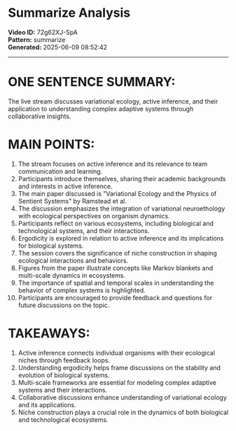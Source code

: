 # Summarize Analysis

**Video ID:** 72g62XJ-SpA  
**Pattern:** summarize  
**Generated:** 2025-06-09 08:52:42  

---

# ONE SENTENCE SUMMARY:
The live stream discusses variational ecology, active inference, and their application to understanding complex adaptive systems through collaborative insights.

# MAIN POINTS:
1. The stream focuses on active inference and its relevance to team communication and learning.
2. Participants introduce themselves, sharing their academic backgrounds and interests in active inference.
3. The main paper discussed is "Variational Ecology and the Physics of Sentient Systems" by Ramstead et al.
4. The discussion emphasizes the integration of variational neuroethology with ecological perspectives on organism dynamics.
5. Participants reflect on various ecosystems, including biological and technological systems, and their interactions.
6. Ergodicity is explored in relation to active inference and its implications for biological systems.
7. The session covers the significance of niche construction in shaping ecological interactions and behaviors.
8. Figures from the paper illustrate concepts like Markov blankets and multi-scale dynamics in ecosystems.
9. The importance of spatial and temporal scales in understanding the behavior of complex systems is highlighted.
10. Participants are encouraged to provide feedback and questions for future discussions on the topic.

# TAKEAWAYS:
1. Active inference connects individual organisms with their ecological niches through feedback loops.
2. Understanding ergodicity helps frame discussions on the stability and evolution of biological systems.
3. Multi-scale frameworks are essential for modeling complex adaptive systems and their interactions.
4. Collaborative discussions enhance understanding of variational ecology and its applications.
5. Niche construction plays a crucial role in the dynamics of both biological and technological ecosystems.